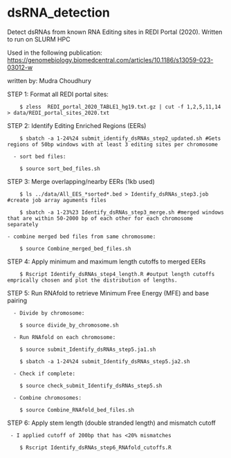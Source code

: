 # dsRNA_detection
Detect dsRNAs from known RNA Editing sites in REDI Portal (2020). Written to run on SLURM HPC

Used in the following publication:
https://genomebiology.biomedcentral.com/articles/10.1186/s13059-023-03012-w

written by: Mudra Choudhury


STEP 1: Format all REDI portal sites:
        
        $ zless  REDI_portal_2020_TABLE1_hg19.txt.gz | cut -f 1,2,5,11,14 > data/REDI_portal_sites_2020.txt

STEP 2: Identify Editing Enriched Regions (EERs)
        
        $ sbatch -a 1-24%24 submit_identify_dsRNAs_step2_updated.sh #Gets regions of 50bp windows with at least 3 editing sites per chromosome
      
      - sort bed files:
        
        $ source sort_bed_files.sh

STEP 3: Merge overlapping/nearby EERs (1kb used)
       
        $ ls ../data/All_EES_*sorted*.bed > Identify_dsRNAs_step3.job #create job array aguments files
        
        $ sbatch -a 1-23%23 Identify_dsRNAs_step3_merge.sh #merged windows that are within 50-2000 bp of each other for each chromosome separately
    
    - combine merged bed files from same chromosome:
        
        $ source Combine_merged_bed_files.sh

STEP 4: Apply minimum and maximum length cutoffs to merged EERs
        
        $ Rscript Identify_dsRNAs_step4_length.R #output length cutoffs emprically chosen and plot the distribution of lengths.

STEP 5: Run RNAfold to retrieve Minimum Free Energy (MFE) and base pairing
      
      - Divide by chromosome:
        
        $ source divide_by_chromosome.sh
      
      - Run RNAfold on each chromosome:
        
        $ source submit_Identify_dsRNAs_step5.ja1.sh
        
        $ sbatch -a 1-24%24 submit_Identify_dsRNAs_step5.ja2.sh
      
      - Check if complete:
        
        $ source check_submit_Identify_dsRNAs_step5.sh
      
      - Combine chromosomes:
        
        $ source Combine_RNAfold_bed_files.sh

STEP 6: Apply stem length (double stranded length) and mismatch cutoff
     
     - I applied cutoff of 200bp that has <20% mismatches
        
        $ Rscript Identify_dsRNAs_step6_RNAfold_cutoffs.R


